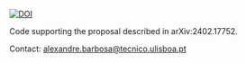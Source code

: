 [![DOI](https://zenodo.org/badge/829372956.svg)](https://zenodo.org/doi/10.5281/zenodo.12749356)

Code supporting the proposal described in arXiv:2402.17752.

Contact: alexandre.barbosa@tecnico.ulisboa.pt
